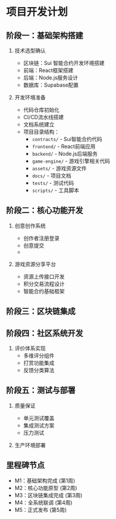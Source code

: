 # 项目开发计划

## 阶段一：基础架构搭建
1. 技术选型确认
   - 区块链：Sui 智能合约开发环境搭建
   - 前端：React框架搭建
   - 后端：Node.js服务设计
   - 数据库：Supabase配置

2. 开发环境准备
   - 代码仓库初始化
   - CI/CD流水线搭建
   - 文档系统建立
   - 项目目录结构：
     * `contracts/` - Sui智能合约代码
     * `frontend/` - React前端应用
     * `backend/` - Node.js后端服务
     * `game-engine/` - 游戏引擎相关代码
     * `assets/` - 游戏资源文件
     * `docs/` - 项目文档
     * `tests/` - 测试代码
     * `scripts/` - 工具脚本

## 阶段二：核心功能开发
1. 创意创作系统
   - 创作者注册登录
   - 创意提交
   - 

2. 游戏资源分享平台
   - 资源上传接口开发
   - 积分交易流程设计
   - 智能合约基础框架

## 阶段三：区块链集成 

## 阶段四：社区系统开发 
1. 评价体系实现
   - 多维评分组件
   - 打赏功能集成
   - 反馈分类算法

## 阶段五：测试与部署 
1. 质量保证
   - 单元测试覆盖
   - 集成测试方案
   - 压力测试

2. 生产环境部署

## 里程碑节点
- M1：基础架构完成 (第1周)
- M2：核心功能原型 (第2周) 
- M3：区块链集成完成 (第3周)
- M4：全系统联调 (第4周)
- M5：正式发布 (第5周)

